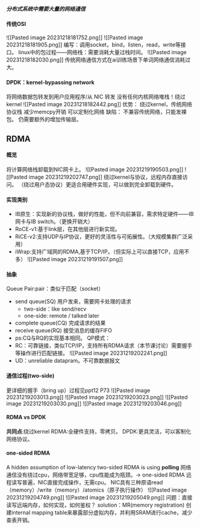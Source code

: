 ***分布式系统中需要大量的网络通信***
#### 传统OSI
![[Pasted image 20231218181752.png]]
![[Pasted image 20231218181905.png]]
编写：调用socket，bind，listen，read，write等接口。
linux中的包过程——网络栈：需要消耗大量过栈时间。
![[Pasted image 20231218182030.png]]
传统网络通信方式在ai训练场景下单词网络通信消耗过大。
#### DPDK：kernel-bypassing network
将网络数据包转发到用户应用程序/从 NIC 转发
没有任何内核网络堆栈！绕过kernel
![[Pasted image 20231218182442.png]]
优势：
绕过kernel，传统网络协议栈
减少memcpy开销
可以定制化网络
缺陷：
不兼容传统网络，只能发裸包。
仍需要额外的增加传输层。

## RDMA
#### 概览
将计算网络栈卸载到NIC网卡上。
![[Pasted image 20231219190503.png]]
![[Pasted image 20231219202747.png]]
绕过kernel与协议，远程内存直接访问。
（绕过用户态协议）更适合用硬件实现，可以做到完全卸载到硬件。
#### 实现类别
- IB原生：实现新的协议栈，做好的性能，但不向前兼容，需求特定硬件——IB网卡与IB switch。（更换开销大）
- RoCE-v1:基于link层，在其他层进行新实现。
- RiCE-v2:支持UDP与IP协议，更好的灵活性与可拓展性。（大规模集群广泛采用）
- iWrap:支持广域网的RDMA,基于TCP/IP。（但实际上可以直接TCP，应用不多）
![[Pasted image 20231219191507.png]]
#### 抽象
Queue Pair:pair：类似于匹配（socket）
- send queue(SQ) 用户发来，需要网卡处理的请求
	- two-side：like send/recv
	- one-side: remote / talked later
- complete queue(CQ) 完成请求的结果
- receive queue(RQ) 接受消息的缓存FIFO
- ps:CQ与RQ的实现基本相同。
QP模式：
- RC：可靠链接，类似TCP/IP，支持所有RDMA请求（本节课讨论）需要握手等操作进行匹配链接。
 ![[Pasted image 20231219202241.png]]
- UD：unreliable datapram。不可靠数据报文
#### 通信过程(two-side)
更详细的握手（bring up）过程见ppt12 P73
![[Pasted image 20231219203013.png]]
![[Pasted image 20231219203023.png]]
![[Pasted image 20231219203030.png]]
![[Pasted image 20231219203046.png]]
#### RDMA vs DPDK
**共同点**:绕过kernel
RDMA:全硬件支持，零拷贝。
DPDK:更具灵活，可以客制化网络协议。
#### one-sided RDMA
A hidden assumption of low-latency two-sided RDMA is using **polling**
网络通信没有绕过cpu，网络带宽足够，cpu性能成为瓶颈。-> one-sided RDMA
远程读写普遍，NIC直接完成操作，无需cpu。
NIC具有三种原语read（memory）/write（memory）/atomics（原子执行操作）
![[Pasted image 20231219204749.png]]
![[Pasted image 20231219205049.png]]
问题：直接读写远端内存，如何实现，如何鉴权？
solution：MR(memory registration)
创建internal mapping table来暴露部分虚拟内存，并利用SRAM进行cache，减少查表开销。

